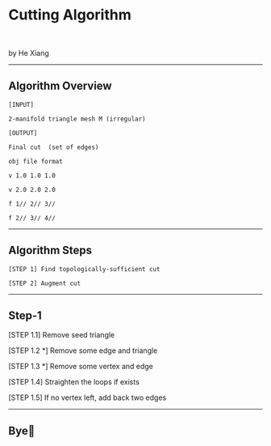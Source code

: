 <!-- section-title: Cover -->

# Cutting Algorithm

<br />

by He Xiang

---

<!-- section-title: Overview -->

## Algorithm Overview

<!-- block-start: grid -->

<!-- block-start: column, left -->

```
[INPUT]

2-manifold triangle mesh M (irregular) 

[OUTPUT]

Final cut  (set of edges)
```


<!-- block-end -->
<!-- block-start: column, left -->

```
obj file format

v 1.0 1.0 1.0

v 2.0 2.0 2.0

f 1// 2// 3//

f 2// 3// 4//
```

<!-- block-end -->
<!-- block-end -->

---

<!-- section-title: Total Steps-->

## Algorithm Steps

<!-- block-start: grid -->
<!-- block-start: column, left -->

```
[STEP 1] Find topologically-sufficient cut

[STEP 2] Augment cut
```
<!-- block-end -->
<!-- block-end -->

---

<!-- section-title: Step-1 -->

## Step-1

<!-- fragments-start -->

[STEP 1.1] Remove seed triangle

[STEP 1.2 *] Remove some edge and triangle

[STEP 1.3 *] Remove some vertex and edge

[STEP 1.4] Straighten the loops if exists 

[STEP 1.5] If no vertex left, add back two edges

<!-- fragments-end -->

---

<!-- section-title: Bye👋 -->

## Bye👋

